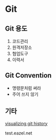 # Git

## Git 용도

1. 코드관리
2. 원격저장소
3. 협업도구
4. 이력서

## Git Convention

* 명령문처럼 써라
* 주어 쓰지 않기

## 기타

[visualizing git history](http://git-school.github.io/visualizing-git/)

test.eazel.net